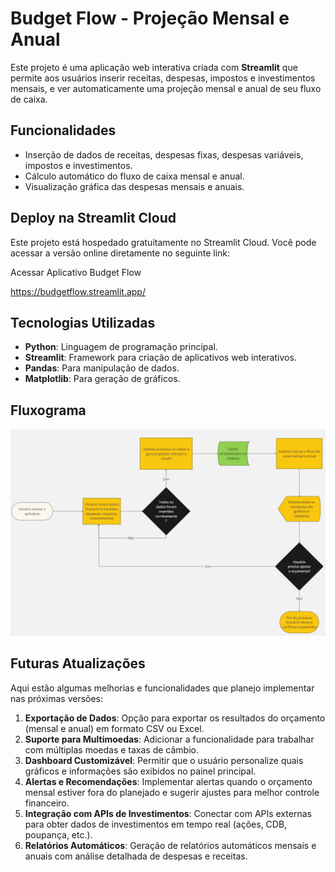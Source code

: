 # Budget Flow - Projeção Mensal e Anual

Este projeto é uma aplicação web interativa criada com **Streamlit** que permite aos usuários inserir receitas, despesas, impostos e investimentos mensais, e ver automaticamente uma projeção mensal e anual de seu fluxo de caixa. 

## Funcionalidades

- Inserção de dados de receitas, despesas fixas, despesas variáveis, impostos e investimentos.
- Cálculo automático do fluxo de caixa mensal e anual.
- Visualização gráfica das despesas mensais e anuais.

##  Deploy na Streamlit Cloud
Este projeto está hospedado gratuitamente no Streamlit Cloud. Você pode acessar a versão online diretamente no seguinte link:

Acessar Aplicativo Budget Flow 

https://budgetflow.streamlit.app/

## Tecnologias Utilizadas

- **Python**: Linguagem de programação principal.
- **Streamlit**: Framework para criação de aplicativos web interativos.
- **Pandas**: Para manipulação de dados.
- **Matplotlib**: Para geração de gráficos.

## Fluxograma

![Fluxograma do Processo](Fluxograma.jpg)


## Futuras Atualizações

Aqui estão algumas melhorias e funcionalidades que planejo implementar nas próximas versões:

1. **Exportação de Dados**: Opção para exportar os resultados do orçamento (mensal e anual) em formato CSV ou Excel.
2. **Suporte para Multimoedas**: Adicionar a funcionalidade para trabalhar com múltiplas moedas e taxas de câmbio.
3. **Dashboard Customizável**: Permitir que o usuário personalize quais gráficos e informações são exibidos no painel principal.
4. **Alertas e Recomendações**: Implementar alertas quando o orçamento mensal estiver fora do planejado e sugerir ajustes para melhor controle financeiro.
5. **Integração com APIs de Investimentos**: Conectar com APIs externas para obter dados de investimentos em tempo real (ações, CDB, poupança, etc.).
6. **Relatórios Automáticos**: Geração de relatórios automáticos mensais e anuais com análise detalhada de despesas e receitas.
